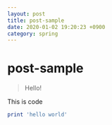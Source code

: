 ```yaml
---
layout: post
title: post-sample
date: 2020-01-02 19:20:23 +0900
category: spring
---
```

# post-sample
> Hello!

This is code
```ruby
print 'hello world'
```